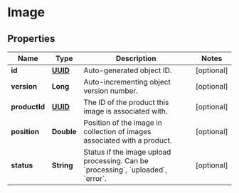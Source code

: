 
# Image

## Properties
Name | Type | Description | Notes
------------ | ------------- | ------------- | -------------
**id** | [**UUID**](UUID.md) | Auto-generated object ID. |  [optional]
**version** | **Long** | Auto-incrementing object version number. |  [optional]
**productId** | [**UUID**](UUID.md) | The ID of the product this image is associated with. |  [optional]
**position** | **Double** | Position of the image in collection of images associated with a product. |  [optional]
**status** | **String** | Status if the image upload processing. Can be &#x60;processing&#x60;, &#x60;uploaded&#x60;, &#x60;error&#x60;. |  [optional]



